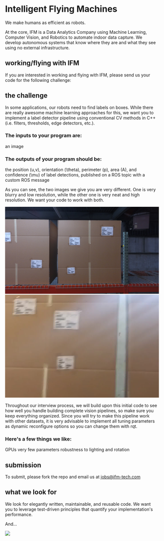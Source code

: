 # Intelligent Flying Machines 
We make humans as efficient as robots.

At the core, IFM is a Data Analytics Company using Machine Learning,
Computer Vision, and Robotics to automate indoor data capture. We develop
autonomous systems that know where they are and what they see using no
external infrastructure.

## working/flying with IFM
If you are interested in working and flying with IFM, please send us your code for the following challenge:

## the challenge
In some applications, our robots need to find labels on boxes. While there are really awesome machine learning approaches for this, we want you to implement a label detector pipeline using conventional CV methods in C++ (i.e. filters, thresholds, edge detectors, etc.). 

### The inputs to your program are: 
an image

### The outputs of your program should be: 
the position (u,v), orientation (\theta), perimeter (p), area (A), and confidence (\mu) of label detections, published on a ROS topic with a custom ROS message

As you can see, the two images we give you are very different. One is very blurry and low resolution, while the other one is very neat and high resolution. We want your code to work with both. 

<img src="data/216.jpg" >  
<img src="data/506.jpg" >  

Throughout our interview process, we will build upon this initial code to see how well you handle building complete vision pipelines, so make sure you keep everything organized. Since you will try to make this pipeline work with other datasets, it is very advisable to implement all tuning parameters as dynamic reconfigure options so you can change them  with rqt. 

### Here's a few things we like: 
GPUs
very few parameters
robustness to lighting and rotation

## submission
To submit, please fork the repo and email us at jobs@ifm-tech.com

## what we look for
We look for elegantly written, maintainable, and reusable code. We want you to leverage test-driven principles that quantify your implementation's performance. 

And... 

<img src="https://img.devrant.io/devrant/rant/r_109448_5NyDp.jpg" >  
